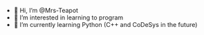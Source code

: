 - 👋 Hi, I’m @Mrs-Teapot
- 👀 I’m interested in learning to program
- 🌱 I’m currently learning Python (C++ and CoDeSys in the future)

<!---
Mrs-Teapot/Mrs-Teapot is a ✨ special ✨ repository because its `README.md` (this file) appears on your GitHub profile.
You can click the Preview link to take a look at your changes.
--->
